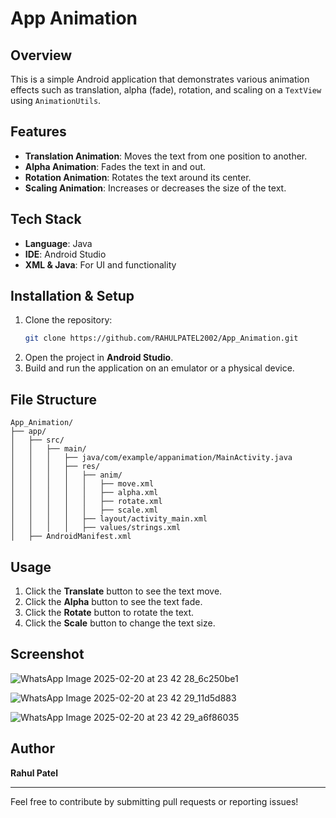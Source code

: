 # App Animation

## Overview
This is a simple Android application that demonstrates various animation effects such as translation, alpha (fade), rotation, and scaling on a `TextView` using `AnimationUtils`.

## Features
- **Translation Animation**: Moves the text from one position to another.
- **Alpha Animation**: Fades the text in and out.
- **Rotation Animation**: Rotates the text around its center.
- **Scaling Animation**: Increases or decreases the size of the text.

## Tech Stack
- **Language**: Java
- **IDE**: Android Studio
- **XML & Java**: For UI and functionality

## Installation & Setup
1. Clone the repository:
   ```sh
   git clone https://github.com/RAHULPATEL2002/App_Animation.git
   ```
2. Open the project in **Android Studio**.
3. Build and run the application on an emulator or a physical device.

## File Structure
```
App_Animation/
├── app/
│   ├── src/
│   │   ├── main/
│   │   │   ├── java/com/example/appanimation/MainActivity.java
│   │   │   ├── res/
│   │   │   │   ├── anim/
│   │   │   │   │   ├── move.xml
│   │   │   │   │   ├── alpha.xml
│   │   │   │   │   ├── rotate.xml
│   │   │   │   │   ├── scale.xml
│   │   │   │   ├── layout/activity_main.xml
│   │   │   │   ├── values/strings.xml
│   ├── AndroidManifest.xml
```

## Usage
1. Click the **Translate** button to see the text move.
2. Click the **Alpha** button to see the text fade.
3. Click the **Rotate** button to rotate the text.
4. Click the **Scale** button to change the text size.


## Screenshot
![WhatsApp Image 2025-02-20 at 23 42 28_6c250be1](https://github.com/user-attachments/assets/ae550e48-cebf-4b89-91c3-17600d281e5f)

![WhatsApp Image 2025-02-20 at 23 42 29_11d5d883](https://github.com/user-attachments/assets/0226fc35-fa79-4f7d-942b-7b261043f93c)

![WhatsApp Image 2025-02-20 at 23 42 29_a6f86035](https://github.com/user-attachments/assets/d060707e-2827-499a-b892-0a5c4881ebb6)


## Author
**Rahul Patel**

---
Feel free to contribute by submitting pull requests or reporting issues!

